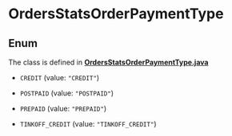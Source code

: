 

# OrdersStatsOrderPaymentType

## Enum

The class is defined in **[OrdersStatsOrderPaymentType.java](../../src/main/java/org/openapitools/model/OrdersStatsOrderPaymentType.java)**


* `CREDIT` (value: `"CREDIT"`)

* `POSTPAID` (value: `"POSTPAID"`)

* `PREPAID` (value: `"PREPAID"`)

* `TINKOFF_CREDIT` (value: `"TINKOFF_CREDIT"`)



